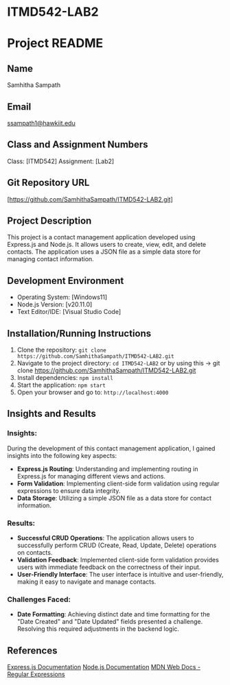 # ITMD542-LAB2
# Project README

## Name
Samhitha Sampath

## Email
ssampath1@hawkiit.edu

## Class and Assignment Numbers
Class: [ITMD542]
Assignment: [Lab2]

## Git Repository URL
[https://github.com/SamhithaSampath/ITMD542-LAB2.git]

## Project Description
This project is a contact management application developed using Express.js and Node.js. It allows users to create, view, edit, and delete contacts. The application uses a JSON file as a simple data store for managing contact information.

## Development Environment
- Operating System: [Windows11]
- Node.js Version: [v20.11.0]
- Text Editor/IDE: [Visual Studio Code]

## Installation/Running Instructions
1. Clone the repository: `git clone https://github.com/SamhithaSampath/ITMD542-LAB2.git`
2. Navigate to the project directory: `cd ITMD542-LAB2` or by using this -> git clone https://github.com/SamhithaSampath/ITMD542-LAB2.git <new-directory>
3. Install dependencies: `npm install`
4. Start the application: `npm start`
5. Open your browser and go to: `http://localhost:4000`

## Insights and Results

### Insights:
During the development of this contact management application, I gained insights into the following key aspects:
- **Express.js Routing**: Understanding and implementing routing in Express.js for managing different views and actions.
- **Form Validation**: Implementing client-side form validation using regular expressions to ensure data integrity.
- **Data Storage**: Utilizing a simple JSON file as a data store for contact information.

### Results:
- **Successful CRUD Operations**: The application allows users to successfully perform CRUD (Create, Read, Update, Delete) operations on contacts.
- **Validation Feedback**: Implemented client-side form validation provides users with immediate feedback on the correctness of their input.
- **User-Friendly Interface**: The user interface is intuitive and user-friendly, making it easy to navigate and manage contacts.

### Challenges Faced:
- **Date Formatting**: Achieving distinct date and time formatting for the "Date Created" and "Date Updated" fields presented a challenge. Resolving this required adjustments in the backend logic.

## References
[Express.js Documentation](https://expressjs.com/)
[Node.js Documentation](https://nodejs.org/)
[MDN Web Docs - Regular Expressions](https://developer.mozilla.org/en-US/docs/Web/JavaScript/Guide/Regular_Expressions)

